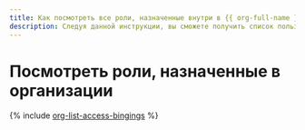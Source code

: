 ```yaml
---
title: Как посмотреть все роли, назначенные внутри в {{ org-full-name }}
description: Следуя данной инструкции, вы сможете получить список пользователей с перечнем назначенных ролей в {{ org-name }}.
---
```


# Посмотреть роли, назначенные в организации

{% include [org-list-access-bingings](../../_includes/organization/org-list-access-bingings.md) %}
